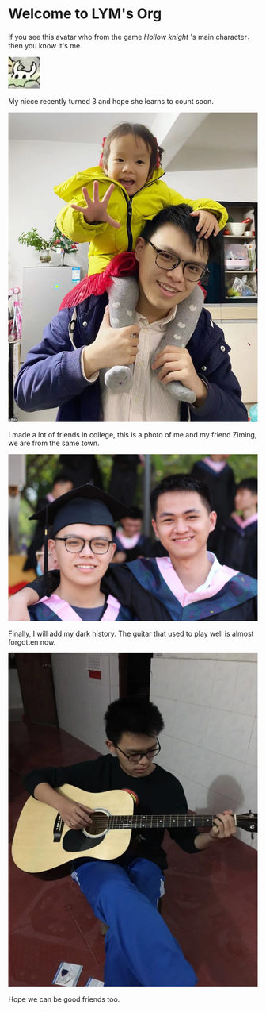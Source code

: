 # Welcome to LYM's Org


If you see this avatar who from the game *Hollow knight* 's main character，then you know it's me.


![image](https://github.com/gtb-2022-liang-haisong/profile/blob/main/assets/avatar2.jpg)


My niece recently turned 3 and hope she learns to count soon.


![image](https://github.com/gtb-2022-liang-haisong/profile/blob/main/assets/me-and-my-niece.jpg)


I made a lot of friends in college, this is a photo of me and my friend Ziming, we are from the same town.


![image](https://github.com/gtb-2022-liang-haisong/profile/blob/main/assets/Graduation-photos-of-me-and-my-friends.jpg)


Finally, I will add my dark history. The guitar that used to play well is almost forgotten now.


![image](https://github.com/gtb-2022-liang-haisong/profile/blob/main/assets/my-middle-School-life.jpg)

Hope we can be good friends too.
